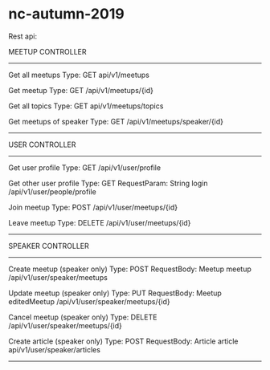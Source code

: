 # nc-autumn-2019

Rest api:

MEETUP CONTROLLER
____________________________________
Get all meetups
Type: GET
api/v1/meetups

Get meetup
Type: GET
/api/v1/meetups/{id}

Get all topics
Type: GET
api/v1/meetups/topics

Get meetups of speaker
Type: GET
/api/v1/meetups/speaker/{id}
____________________________________


USER CONTROLLER
____________________________________
Get user profile
Type: GET
/api/v1/user/profile

Get other user profile
Type: GET
RequestParam: String login
/api/v1/user/people/profile

Join meetup
Type: POST
/api/v1/user/meetups/{id}

Leave meetup
Type: DELETE
/api/v1/user/meetups/{id}
____________________________________


SPEAKER CONTROLLER
____________________________________
Create meetup (speaker only)
Type: POST
RequestBody: Meetup meetup
/api/v1/user/speaker/meetups

Update meetup (speaker only)
Type: PUT
RequestBody: Meetup editedMeetup
/api/v1/user/speaker/meetups/{id}

Cancel meetup (speaker only)
Type: DELETE
/api/v1/user/speaker/meetups/{id}

Create article (speaker only)
Type: POST
RequestBody: Article article
api/v1/user/speaker/articles
____________________________________

